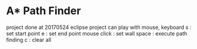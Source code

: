 # A* Path Finder

project done at 20170524
eclipse project
can play with mouse, keyboard
  s           : set start point
  e           : set end point
  mouse click : set wall 
  space       : execute path finding
  c           : clear all
